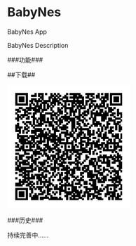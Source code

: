
BabyNes
======

BabyNes App

BabyNes Description

###功能###


##下载##

[![点击下载](Release/QRCode.png)](itms-services://?action=download-manifest&url=https://raw.githubusercontent.com/Yonsm/BabyNes/master/Release/BabyNes.plist)

###历史###

持续完善中……
